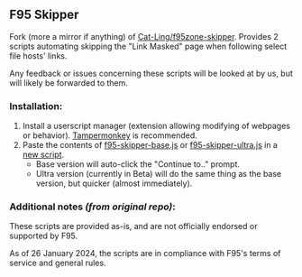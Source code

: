 ## F95 Skipper

Fork (more a mirror if anything) of [Cat-Ling/f95zone-skipper](https://github.com/Cat-Ling/f95zone-skipper/). Provides 2 scripts automating skipping the "Link Masked" page when following select file hosts' links.

Any feedback or issues concerning these scripts will be looked at by us, but will likely be forwarded to them.

### Installation:
1. Install a userscript manager (extension allowing modifying of webpages or behavior). [Tampermonkey](https://www.tampermonkey.net/index.php) is recommended.
2. Paste the contents of [f95-skipper-base.js](https://raw.githubusercontent.com/rpdl-net/userscripts/refs/heads/main/f95-skipper/f95-skipper-base.js) or [f95-skipper-ultra.js](https://raw.githubusercontent.com/rpdl-net/userscripts/refs/heads/main/f95-skipper/f95-skipper-ultra.js) in a [new script](https://www.tampermonkey.net/faq.php?locale=en#Q102).
    - Base version will auto-click the "Continue to.." prompt.
    - Ultra version (currently in Beta) will do the same thing as the base version, but quicker (almost immediately).

### Additional notes _(from original repo)_:
These scripts are provided as-is, and are not officially endorsed or supported by F95.

As of 26 January 2024, the scripts are in compliance with F95's terms of service and general rules.
